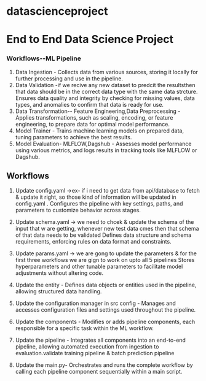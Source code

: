 # datascienceproject

# End to End Data Science Project

### Workflows--ML Pipeline

1. Data Ingestion - Collects data from various sources, storing it locally for further processing and use in the pipeline.
2. Data Validation -if we recive any new dataset to predcit the resultsthen that data should be in the correct data type with the same data strcture. Ensures data quality and integrity by checking for missing values, data types, and anomalies to confirm that data is ready for use.
3. Data Transformation-- Feature Engineering,Data Preprocessing - Applies transformations, such as scaling, encoding, or feature engineering, to prepare data for optimal model performance.
4. Model Trainer - Trains machine learning models on prepared data, tuning parameters to achieve the best results.
5. Model Evaluation- MLFLOW,Dagshub - Assesses model performance using various metrics, and logs results in tracking tools like MLFLOW or Dagshub.

## Workflows

1. Update config.yaml ->ex-  if i need to get data from api/database to fetch & update it right, so those kind of information will be updated in config.yaml . Configures the pipeline with key settings, paths, and parameters to customize behavior across stages.

2. Update schema.yaml -> we need to chcek & update the schema of the input that w are getting, whenever new test data cmes then that schema of that data needs to be validated  Defines data structure and schema requirements, enforcing rules on data format and constraints.

3. Update params.yaml -> we are gong to update the parameters & for the first three workflows we are gign to work on upto all 5 pipelines Stores hyperparameters and other tunable parameters to facilitate model adjustments without altering code.

4. Update the entity - Defines data objects or entities used in the pipeline, allowing structured data handling.

5. Update the configuration manager in src config - Manages and accesses configuration files and settings used throughout the pipeline.

6. Update the components - Modifies or adds pipeline components, each responsible for a specific task within the ML workflow.

7. Update the pipeline - Integrates all components into an end-to-end pipeline, allowing automated execution from ingestion to evaluation.validate training pipeline & batch prediction pipeline

8. Update the main.py- Orchestrates and runs the complete workflow by calling each pipeline component sequentially within a main script.